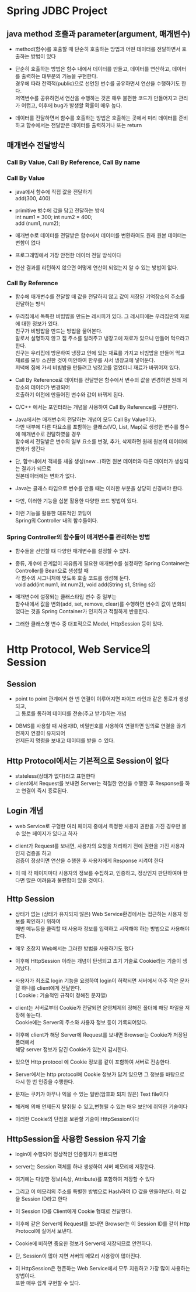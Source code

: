 # Spring JDBC Project

## java method 호출과 parameter(argument, 매개변수)
* method(함수)를 호출할 때 단순히 호출하는 방법과 어떤 데이터를 전달하면서 호출하는 방법이 있다

* 단순히 호출하는 방법은 함수 내에서 데이터를 만들고, 데이터를 연산하고, 데이터를 출력하는 대부분의 기능을 구현한다.  
경우에 따라 전역적(public)으로 선언된 변수를 공유하면서 연산을 수행하기도 한다.  
저역변수를 공유하면서 연산을 수행하는 것은 매우 불편한 코드가 만들어지고 관리가 어렵고, 이후에 bug가 발생할 확률이 매우 높다.

* 데이터를 전달하면서 함수를 호출하는 방법은 호출하는 곳에서 미리 데이터를 준비하고 함수에서는 전달받은 데이터를 출력하거나 또는 return

## 매개변수 전달방식
### Call By Value, Call By Reference, Call By name

### Call By Value
* java에서 함수에 직접 값을 전달하기  
add(300, 400)
* primitive 병수에 값을 담고 전달하는 방식  
int num1 = 300; int num2 = 400;  
add (num1, num2);

* 매개변수로 데이터를 전달받은 함수에서 데이터를 변환하여도 원래 원본 데이터는 변함이 없다
* 프로그래밍에서 가장 안전한 데이터 전달 방식이다
* 연산 결과를 리턴하지 않으면 어떻게 연산이 되었는지 알 수 있는 방법이 없다.

### Call By Reference
* 함수에 매개변수를 전달할 때 값을 전달하지 않고 값이 저장된 기억장소의 주소를 전달하는 방식

* 우리집에서 독특한 비빔밥을 만드는 레시피가 있다. 그 레시피에는 우리집만의 재료에 대한 정보가 있다.  
친구가 비빔밥을 만드는 방법을 물어본다.  
말로서 설명하지 않고 집 주소를 알려주고 냉장고에 재료가 있으니 만들어 먹으라고 한다.  
친구는 우리집에 방문하여 냉장고 안에 있는 재료를 가지고 비빔밥을 만들어 먹고  
재료를 모두 소진한 것이 미안하여 한우를 사서 냉장고에 넣어둔다.  
저녁에 집에 가서 비빔밥을 만들려고 냉장고를 열었더니 재료가 바뀌어져 있다.

* Call By Reference로 데이터를 전달받은 함수에서 변수의 값을 변경하면 원래 저장소의 데이터가 변경되어  
호출하기 이전에 만들어진 변수와 값이 바뀌게 된다.

* C/C++ 에서는 포인터라는 개념을 사용하여 Call By Reference를 구현한다.

* Java에서는 매개변수의 전달하는 개념이 모두 Call By Value이다.  
다만 내부에 다른 다요소를 포함하는 클래스(VO, List, Map)로 생성한 변수를 함수에 매개변수로 전달하였을 경우  
함수에서 전달받은 변수의 일부 요소를 변경, 추가, 삭제하면 원래 원본의 데이터에 변화가 생긴다

* 단, 함수내에서 객체를 새올 생성(new...)하면 원본 데이터와 다른 데이터가 생성되는 결과가 되므로  
원본데이터에는 변화가 없다.

* Java는 클래스 타입으로 변수를 만들 때는 이러한 부분을 상당히 신경써야 한다.

* 다만, 이러한 기능을 십분 활용한 다양한 코드 방법이 있다.
* 이런 기능을 활용한 대표적인 코딩이  
Spring의 Controller 내의 함수들이다.


### Spring Controller의 함수들이 매겨변수를 관리하는 방법
* 함수들을 선언할 떄 다양한 매개변수를 설정할 수 있다.
* 종류, 개수에 관계없이 자유롭게 필요한 매개변수를 설정하면 Spring Container는 Controller를 Bean으로 생성할 때  
각 함수의 시그니처에 맞도록 호출 코드를 생성해 둔다.  
void add(int num1, int num2), void add(String s1, String s2)

* 매개변수에 설정되는 클래스타입 변수 중 일부는  
함수내에서 값을 변화(add, set, remove, clear)를 수행하면 변수의 값이 변화되었다는 것을 Spring Container가 인지하고 적절하게 반응한다.

* 그러한 클래스형 변수 중 대표적으로 Model, HttpSession 등이 있다.

# Http Protocol, Web Service의 Session
## Session
* point to point 관계에서 한 번 연결이 이루어지면 파이프 라인과 같은 통로가 생성되고,  
그 통로를 통하여 데이터를 전송(주고 받기)하는 개념

* DBMS를 사용할 때 사용자ID, 비밀번호를 사용하여 연결하면 임의로 연결을 끊기 전까지 연결이 유지되어  
언제든지 명령을 보내고 데이터를 받을 수 있다.

## Http Protocol에서는 기본적으로 Session이 없다
* stateless(상태가 없다)라고 표현한다
* client에서 Request를 보내면 Server는 적절한 연산을 수행한 후 Response를 하고 연결이 즉시 죵료된다.

## Login 개념
* web Service로 구형한 여러 페이지 중에서 특정한 사용자 권한을 가진 경우만 볼 수 있는 페이지가 있다고 하자
* client가 Request를 보내면, 사용자의 요청을 처리하기 전에 권한을 가진 사용자 인지 검증을 하고  
검증이 정상이면 연산을 수행한 후 사용자에게 Response 시켜야 한다

* 이 때 각 페이지마다 사용자의 정보를 수집하고, 인증하고, 정상인지 판단하여야 한다면 많은 어려움과 불편함이 있을 것이다.



## Http Session
* 상태가 없는 (상태가 유지되지 않은) Web Service환경에서는 접근하는 사용자 정보를 확인하기 위하여  
매번 메뉴등을 클릭할 때 사용자 정보를 입력하고 시작해야 하는 방법으로 사용해야한다.
* 매우 초창지 Web에서는 그러한 방법을 사용하기도 했다

* 이후에 HttpSession 이라는 개념이 탄생되고 초기 기술로 Cookie라는 기술이 생겨났다.
* 사용자가 최초로 login 기능을 요청하여 login이 허락되면 서버에서 아주 작은 문자열 하나를 client에게 전달한다.  
( Cookie : 기술적인 규칙이 정해진 문자열)

* client는 서버로부터 Cookie가 전달되면 운영체제의 정해진 폴더에 해당 파일을 저장해 놓는다.  
Cookie에는 Server의 주소와 사용자 정보 등이 기록되어있다.

* 이후에 client가 해당 Server에 Request를 보내면 Browser는 Cookie가 저장된 폴더에서  
해당 server 정보가 담긴 Cookie가 있는지 감시한다.

* 있으면 Http protocol 에 Cookie 정보를 같이 포함하여 서버로 전송한다.

* Server에서는 http protocol에 Cookie 정보가 담겨 있으면 그 정보를 바탕으로 다시 한 번 인증을 수행한다.

* 문재는 쿠키가 아무나 익을 수 있는 일반(암호화 되지 않은) Text file이다
* 해커에 의해 언제든지 탈취될 수 있고,변형될 수 있는 매우 보안에 취약한 기술이다

* 이러한 Cookie의 단점을 보완할 기술이 HttpSession이다

## HttpSession을 사용한 Session 유지 기술
* login이 수행되어 정상적인 인증절차가 완료되면
* server는 Session 객체를 하나 생성하여 서버 메모리에 저장한다.
* 여기에는 다양한 정보(속상, Attribute)를 포함하여 저장할 수 있다

* 그리고 이 메모리의 주소를 특별한 방법으로 Hash하여 ID 값을 만들어낸다. 이 값을 Session ID라고 한다

* 이 Session ID를 Client에게 Cookie 형태로 전달한다.
* 이후에 같은 Server에 Request를 보내면 Browser는 이 Session ID를 같이 Http Protocol에 실어서 보낸다.

* Cookie에 비하면 중요한 정보가 Server에 저장되므로 안전하다.
* 단, Session이 많아 지면 서버의 메모리 사용량이 많아진다.

* 이 HttpSession은 현존하는 Web Service에서 모두 지원하고 가장 많이 사용하는 방법이다.  
또한 매우 쉽게 구현할 수 있다.


















